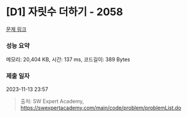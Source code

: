 # [D1] 자릿수 더하기 - 2058 

[문제 링크](https://swexpertacademy.com/main/code/problem/problemDetail.do?contestProbId=AV5QPRjqA10DFAUq) 

### 성능 요약

메모리: 20,404 KB, 시간: 137 ms, 코드길이: 389 Bytes

### 제출 일자

2023-11-13 23:57



> 출처: SW Expert Academy, https://swexpertacademy.com/main/code/problem/problemList.do
